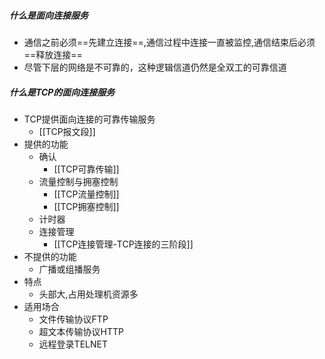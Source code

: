 ##### 什么是面向连接服务
- 通信之前必须==先建立连接==,通信过程中连接一直被监控,通信结束后必须==释放连接==
- 尽管下层的网络是不可靠的，这种逻辑信道仍然是全双工的可靠信道
##### 什么是TCP的面向连接服务
- TCP提供面向连接的可靠传输服务
	- [[TCP报文段]]
- 提供的功能
	- 确认
		- [[TCP可靠传输]]
	- 流量控制与拥塞控制
		- [[TCP流量控制]]
		- [[TCP拥塞控制]]
	- 计时器
	- 连接管理
		- [[TCP连接管理-TCP连接的三阶段]]
- 不提供的功能
	- 广播或组播服务
- 特点
	- 头部大,占用处理机资源多
- 适用场合
	- 文件传输协议FTP
	- 超文本传输协议HTTP
	- 远程登录TELNET